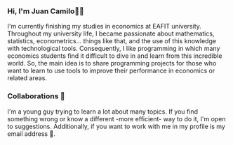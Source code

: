 ### Hi, I'm Juan Camilo👋:metal:
I'm currently finishing my studies in economics at EAFIT university. Throughout my university life, I became passionate about mathematics, statistics, econometrics... things like that, and the use of this knowledge with technological tools. Consequently, I like programming in which many economics students find it difficult to dive in and learn from this incredible world. So, the main idea is to share programming projects for those who want to learn to use tools to improve their performance in economics or related areas.

### Collaborations :date:
I'm a young guy trying to learn a lot about many topics. If you find something wrong or know a different -more efficient- way to do it, I'm open to suggestions. Additionally, if you want to work with me in my profile is my email address :email:.

